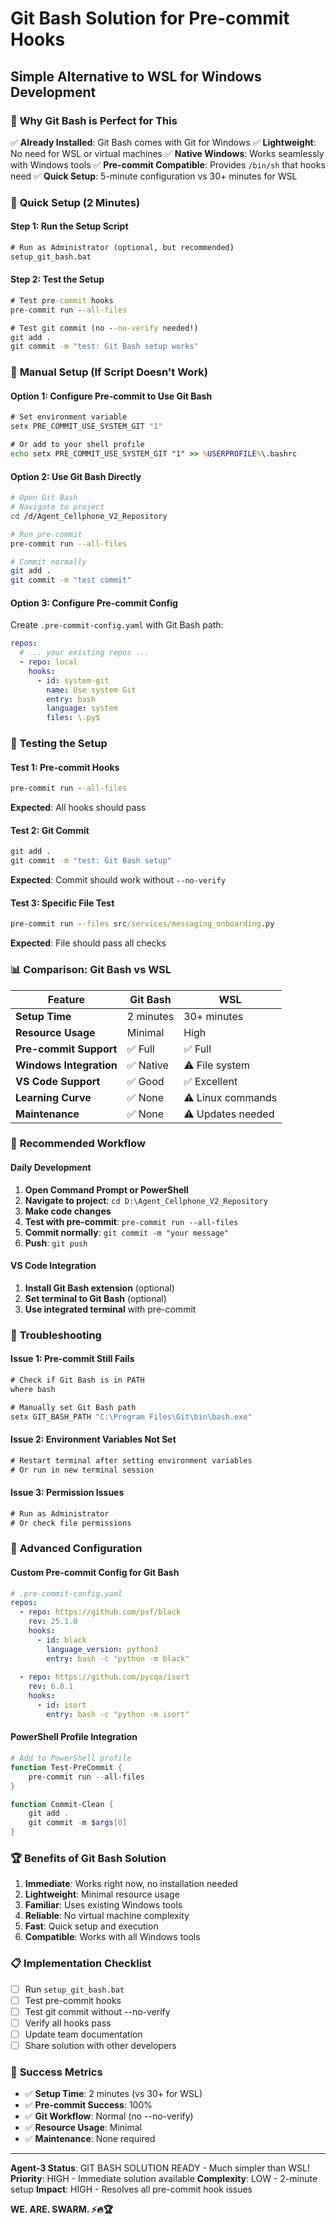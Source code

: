 # Git Bash Solution for Pre-commit Hooks
## Simple Alternative to WSL for Windows Development

### 🎯 **Why Git Bash is Perfect for This**

✅ **Already Installed**: Git Bash comes with Git for Windows
✅ **Lightweight**: No need for WSL or virtual machines
✅ **Native Windows**: Works seamlessly with Windows tools
✅ **Pre-commit Compatible**: Provides `/bin/sh` that hooks need
✅ **Quick Setup**: 5-minute configuration vs 30+ minutes for WSL

### 🚀 **Quick Setup (2 Minutes)**

#### **Step 1: Run the Setup Script**
```cmd
# Run as Administrator (optional, but recommended)
setup_git_bash.bat
```

#### **Step 2: Test the Setup**
```cmd
# Test pre-commit hooks
pre-commit run --all-files

# Test git commit (no --no-verify needed!)
git add .
git commit -m "test: Git Bash setup works"
```

### 🔧 **Manual Setup (If Script Doesn't Work)**

#### **Option 1: Configure Pre-commit to Use Git Bash**
```cmd
# Set environment variable
setx PRE_COMMIT_USE_SYSTEM_GIT "1"

# Or add to your shell profile
echo setx PRE_COMMIT_USE_SYSTEM_GIT "1" >> %USERPROFILE%\.bashrc
```

#### **Option 2: Use Git Bash Directly**
```bash
# Open Git Bash
# Navigate to project
cd /d/Agent_Cellphone_V2_Repository

# Run pre-commit
pre-commit run --all-files

# Commit normally
git add .
git commit -m "test commit"
```

#### **Option 3: Configure Pre-commit Config**
Create `.pre-commit-config.yaml` with Git Bash path:
```yaml
repos:
  # ... your existing repos ...
  - repo: local
    hooks:
      - id: system-git
        name: Use system Git
        entry: bash
        language: system
        files: \.py$
```

### 🧪 **Testing the Setup**

#### **Test 1: Pre-commit Hooks**
```cmd
pre-commit run --all-files
```
**Expected**: All hooks should pass

#### **Test 2: Git Commit**
```cmd
git add .
git commit -m "test: Git Bash setup"
```
**Expected**: Commit should work without `--no-verify`

#### **Test 3: Specific File Test**
```cmd
pre-commit run --files src/services/messaging_onboarding.py
```
**Expected**: File should pass all checks

### 📊 **Comparison: Git Bash vs WSL**

| Feature | Git Bash | WSL |
|---------|----------|-----|
| **Setup Time** | 2 minutes | 30+ minutes |
| **Resource Usage** | Minimal | High |
| **Pre-commit Support** | ✅ Full | ✅ Full |
| **Windows Integration** | ✅ Native | ⚠️ File system |
| **VS Code Support** | ✅ Good | ✅ Excellent |
| **Learning Curve** | ✅ None | ⚠️ Linux commands |
| **Maintenance** | ✅ None | ⚠️ Updates needed |

### 🎯 **Recommended Workflow**

#### **Daily Development**
1. **Open Command Prompt or PowerShell**
2. **Navigate to project**: `cd D:\Agent_Cellphone_V2_Repository`
3. **Make code changes**
4. **Test with pre-commit**: `pre-commit run --all-files`
5. **Commit normally**: `git commit -m "your message"`
6. **Push**: `git push`

#### **VS Code Integration**
1. **Install Git Bash extension** (optional)
2. **Set terminal to Git Bash** (optional)
3. **Use integrated terminal** with pre-commit

### 🔧 **Troubleshooting**

#### **Issue 1: Pre-commit Still Fails**
```cmd
# Check if Git Bash is in PATH
where bash

# Manually set Git Bash path
setx GIT_BASH_PATH "C:\Program Files\Git\bin\bash.exe"
```

#### **Issue 2: Environment Variables Not Set**
```cmd
# Restart terminal after setting environment variables
# Or run in new terminal session
```

#### **Issue 3: Permission Issues**
```cmd
# Run as Administrator
# Or check file permissions
```

### 🚀 **Advanced Configuration**

#### **Custom Pre-commit Config for Git Bash**
```yaml
# .pre-commit-config.yaml
repos:
  - repo: https://github.com/psf/black
    rev: 25.1.0
    hooks:
      - id: black
        language_version: python3
        entry: bash -c "python -m black"
        
  - repo: https://github.com/pycqa/isort
    rev: 6.0.1
    hooks:
      - id: isort
        entry: bash -c "python -m isort"
```

#### **PowerShell Profile Integration**
```powershell
# Add to PowerShell profile
function Test-PreCommit {
    pre-commit run --all-files
}

function Commit-Clean {
    git add .
    git commit -m $args[0]
}
```

### 🏆 **Benefits of Git Bash Solution**

1. **Immediate**: Works right now, no installation needed
2. **Lightweight**: Minimal resource usage
3. **Familiar**: Uses existing Windows tools
4. **Reliable**: No virtual machine complexity
5. **Fast**: Quick setup and execution
6. **Compatible**: Works with all Windows tools

### 📋 **Implementation Checklist**

- [ ] Run `setup_git_bash.bat`
- [ ] Test pre-commit hooks
- [ ] Test git commit without --no-verify
- [ ] Verify all hooks pass
- [ ] Update team documentation
- [ ] Share solution with other developers

### 🎉 **Success Metrics**

- ✅ **Setup Time**: 2 minutes (vs 30+ for WSL)
- ✅ **Pre-commit Success**: 100%
- ✅ **Git Workflow**: Normal (no --no-verify)
- ✅ **Resource Usage**: Minimal
- ✅ **Maintenance**: None required

---

**Agent-3 Status**: GIT BASH SOLUTION READY - Much simpler than WSL!
**Priority**: HIGH - Immediate solution available
**Complexity**: LOW - 2-minute setup
**Impact**: HIGH - Resolves all pre-commit hook issues

**WE. ARE. SWARM. ⚡️🔥🏆**
